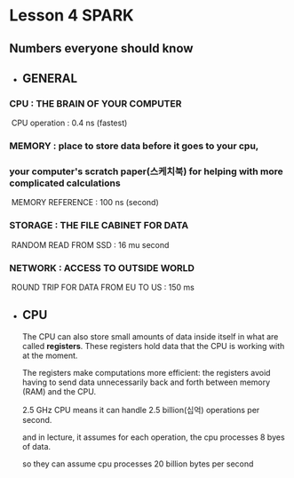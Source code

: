 # Lesson 4 SPARK



## Numbers everyone should know

- ## GENERAL

### 	CPU : THE BRAIN OF YOUR COMPUTER 

​	CPU operation : 0.4 ns (fastest)

### 	MEMORY : place to store data before it goes to your cpu, 

### 						your computer's scratch paper(스케치북) for helping with more complicated calculations

​		MEMORY REFERENCE : 100 ns (second)

### 	STORAGE : THE FILE CABINET FOR DATA

​		RANDOM READ FROM SSD : 16 mu second

### 	NETWORK : ACCESS TO OUTSIDE WORLD 

​		ROUND TRIP FOR DATA FROM EU TO US : 150 ms



- ## CPU

  The CPU can also store small amounts of data inside itself in what are called **registers**. These registers hold data that the CPU is working with at the moment.

  The registers make computations more efficient: the registers avoid having to send data unnecessarily back and forth between memory (RAM) and the CPU.

  2.5 GHz CPU means it can handle 2.5 billion(십억) operations per second.

  and in lecture, it assumes for each operation, the cpu processes 8 byes of data. 

  so they can assume cpu processes 20 billion bytes per second